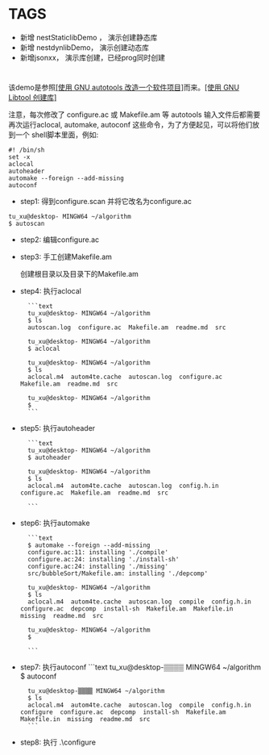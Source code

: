 

# TAGS

- 新增 nestStaticlibDemo ， 演示创建静态库
- 新增 nestdynlibDemo， 演示创建动态库
- 新增jsonxx， 演示库创建，已经prog同时创建

#


该demo是参照[[使用 GNU autotools 改造一个软件项目]](http://www.cppblog.com/liu1061/articles/54740.html)而来。[[使用 GNU Libtool 创建库]](https://www.ibm.com/developerworks/cn/aix/library/1007_wuxh_libtool/)

注意，每次修改了 configure.ac 或 Makefile.am 等 autotools 输入文件后都需要再次运行aclocal, automake,  autoconf 这些命令，为了方便起见，可以将他们放到一个 shell脚本里面，例如:
```shell
#! /bin/sh
set -x
aclocal
autoheader
automake --foreign --add-missing
autoconf
```

- step1: 得到configure.scan 并将它改名为configure.ac
```shell
tu_xu@desktop- MINGW64 ~/algorithm
$ autoscan
```

- step2: 编辑configure.ac


- step3: 手工创建Makefile.am

	 创建根目录以及目录下的Makefile.am

- step4: 执行aclocal

		```text
		tu_xu@desktop- MINGW64 ~/algorithm
		$ ls
		autoscan.log  configure.ac  Makefile.am  readme.md  src

		tu_xu@desktop- MINGW64 ~/algorithm
		$ aclocal

		tu_xu@desktop- MINGW64 ~/algorithm
		$ ls
		aclocal.m4  autom4te.cache  autoscan.log  configure.ac  Makefile.am  readme.md  src

		tu_xu@desktop- MINGW64 ~/algorithm
		$
		```

- step5:  执行autoheader

		```text
		tu_xu@desktop- MINGW64 ~/algorithm
		$ autoheader

		tu_xu@desktop- MINGW64 ~/algorithm
		$ ls
		aclocal.m4  autom4te.cache  autoscan.log  config.h.in  configure.ac  Makefile.am  readme.md  src

		```

- step6: 执行automake

		```text
		$ automake --foreign --add-missing
		configure.ac:11: installing './compile'
		configure.ac:24: installing './install-sh'
		configure.ac:24: installing './missing'
		src/bubbleSort/Makefile.am: installing './depcomp'

		tu_xu@desktop- MINGW64 ~/algorithm
		$ ls
		aclocal.m4  autom4te.cache  autoscan.log  compile  config.h.in  configure.ac  depcomp  install-sh  Makefile.am  Makefile.in  missing  readme.md  src

		tu_xu@desktop- MINGW64 ~/algorithm
		$

		```
- step7: 执行autoconf
		```text
		tu_xu@desktop-▒▒▒▒ MINGW64 ~/algorithm
		$ autoconf

		tu_xu@desktop-▒▒▒▒ MINGW64 ~/algorithm
		$ ls
		aclocal.m4  autom4te.cache  autoscan.log  compile  config.h.in  configure  configure.ac  depcomp  install-sh  Makefile.am  Makefile.in  missing  readme.md  src
		```
- step8: 执行 .\configure		